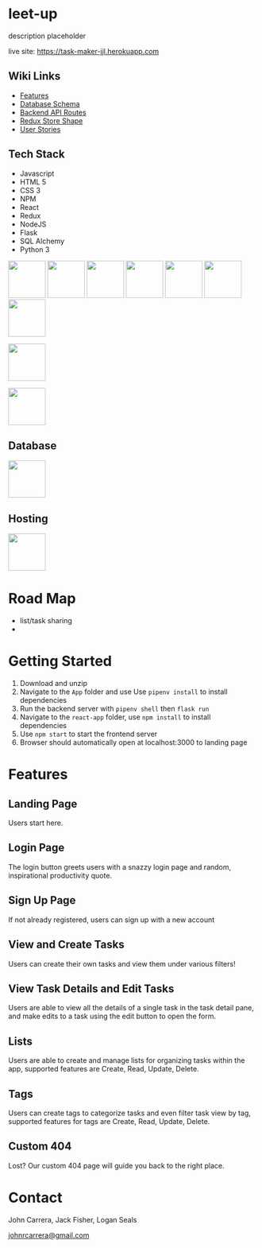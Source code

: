# leet-up

description placeholder 

live site: https://task-maker-jjl.herokuapp.com


## Wiki Links

- [Features](https://github.com/logansealss/python-group-project/wiki/Features)
- [Database Schema](https://github.com/logansealss/python-group-project/wiki/Database-Schema)
- [Backend API Routes](https://github.com/logansealss/python-group-project/wiki/Backend-API-Routes)
- [Redux Store Shape](https://github.com/logansealss/python-group-project/wiki/Redux-Store-Shape)
- [User Stories](https://github.com/logansealss/python-group-project/wiki/User-Stories)

## Tech Stack

- Javascript
- HTML 5
- CSS 3
- NPM
- React
- Redux
- NodeJS
- Flask
- SQL Alchemy
- Python 3

[<img src="https://user-images.githubusercontent.com/105324675/190725431-5033a82c-51ff-4a9a-b9ff-48ad606a2a5e.svg" width="75" height="75">](https://www.javascript.com/) [<img src="https://user-images.githubusercontent.com/105324675/190726531-63e5fa0c-5e9a-4e12-a4df-ac578bdfefb3.svg" width="75" height="75">](https://whatwg.org/) [<img src="https://user-images.githubusercontent.com/105324675/190727242-21af03e1-b793-4257-bdc5-14996fb8da63.svg" width="75" height="75">](https://www.css3.com/) [<img src="https://user-images.githubusercontent.com/105324675/190727472-da7d5a51-ef2e-4f71-b90c-333debd2d147.svg" width="75" height="75">](https://reactjs.org/) [<img src="https://user-images.githubusercontent.com/105324675/190727697-f61e28b7-1597-4be0-9dc4-dbc443790f86.svg" width="75" height="75">](https://redux.js.org/) [<img src="https://user-images.githubusercontent.com/105324675/190729715-5aeed1a2-0914-413e-ac4b-de23aa7ed802.svg" width="75" height="75">](https://nodejs.org/en) [<img src="https://user-images.githubusercontent.com/105324675/190729918-773ddf18-90d3-4d52-aa81-c02731d413bf.svg" width="75" height="75">](https://www.npmjs.com/) 


 [<img src="https://user-images.githubusercontent.com/105324675/197414641-9d7a2a89-7639-4a16-a64f-72cdb591c3d3.svg" width="75" height="75">](https://www.npmjs.com/)  
 

 [<img src="https://user-images.githubusercontent.com/105324675/197414616-d805c064-0674-4712-9efe-a981b5a9b754.svg" width="75" height="75">](https://www.npmjs.com/)  
 




## Database
[<img src="https://user-images.githubusercontent.com/105324675/190727354-8f322958-5b34-4c96-b052-358d06d0d9ef.svg" width="75" height="75">](https://www.postgresql.org)


## Hosting
[<img src="https://user-images.githubusercontent.com/105324675/190728454-cada0d3c-3da2-4a21-a781-62d398a96538.svg" width="75" height="75">](https://www.heroku.com)






# Road Map

- list/task sharing
- 




# Getting Started 
  
 1. Download and unzip 
 2. Navigate to the ```App``` folder and use Use ```pipenv install``` to install dependencies
 3. Run the backend server with ```pipenv shell``` then ```flask run```
 4. Navigate to the ```react-app``` folder, use ```npm install``` to install dependencies
 5. Use ```npm start``` to start the frontend server
 3. Browser should automatically open at localhost:3000 to landing page


# Features

## Landing Page

Users start here.


## Login Page

The login button greets users with a snazzy login page and random, inspirational productivity quote.


## Sign Up Page


If not already registered, users can sign up with a new account


## View and Create Tasks


Users can create their own tasks and view them under various filters!


 
## View Task Details and Edit Tasks

Users are able to view all the details of a single task in the task detail pane, and make edits to a task using the edit button to open the form.



## Lists

Users are able to create and manage lists for organizing tasks within the app, supported features are Create, Read, Update, Delete.



## Tags 

Users can create tags to categorize tasks and even filter task view by tag, supported features for tags are Create, Read, Update, Delete.


## Custom 404

Lost? Our custom 404 page will guide you back to the right place.



# Contact 

John Carrera, Jack Fisher, Logan Seals 

johnrcarrera@gmail.com

